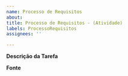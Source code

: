 ```yaml
---
name: Processo de Requisitos
about:
title: Processo de Requisitos - (Atividade)
labels: ProcessoRequisitos
assignees: ''

---
```


**Descrição da Tarefa**

**Fonte**

